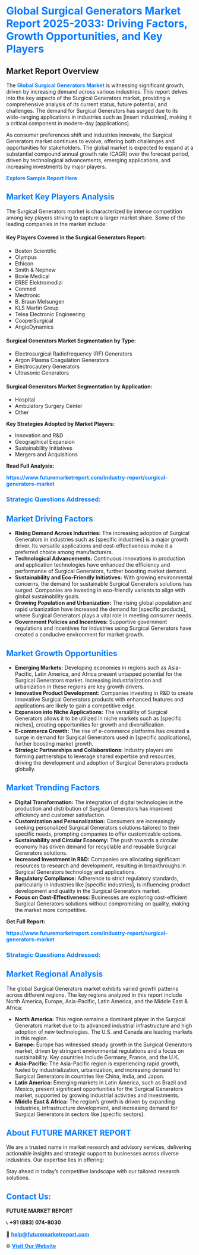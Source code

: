 <h1 style="color: #007BFF;">Global Surgical Generators Market Report 2025-2033: Driving Factors, Growth Opportunities, and Key Players</h1>

<section id="overview">
<h2>Market Report Overview</h2>
<p>The <a href="https://www.futuremarketreport.com/industry-report/surgical-generators-market" style="color: #007BFF; text-decoration: none;"><strong>Global Surgical Generators Market</strong></a> is witnessing significant growth, driven by increasing demand across various industries. This report delves into the key aspects of the Surgical Generators market, providing a comprehensive analysis of its current status, future potential, and challenges. The demand for Surgical Generators has surged due to its wide-ranging applications in industries such as [insert industries], making it a critical component in modern-day [applications].</p>
<p>As consumer preferences shift and industries innovate, the Surgical Generators market continues to evolve, offering both challenges and opportunities for stakeholders. The global market is expected to expand at a substantial compound annual growth rate (CAGR) over the forecast period, driven by technological advancements, emerging applications, and increasing investments by major players.</p>
</section>

<section id="overview">
<p><a href="https://www.futuremarketreport.com/request-sample/reportId=42020" style="color: #007BFF; text-decoration: none;"><strong>Explore Sample Report Here</strong></a></p>
</section>

<section id="key-players">
<h2 style="color: #007BFF;">Market Key Players Analysis</h2>
<p>The Surgical Generators market is characterized by intense competition among key players striving to capture a larger market share. Some of the leading companies in the market include:</p>
<h4>Key Players Covered in the Surgical Generators Report:</h4>
<ul><li>Boston Scientific</li><li>Olympus</li><li>Ethicon</li><li>Smith &amp; Nephew</li><li>Bovie Medical</li><li>ERBE Elektromedizi</li><li>Conmed</li><li>Medtronic</li><li>B. Braun Melsungen</li><li>KLS Martin Group</li><li>Telea Electronic Engineering</li><li>CooperSurgical</li><li>AngioDynamics</li></ul>
<h4>Surgical Generators Market Segmentation by Type:</h4>
<ul><li>Electrosurgical Radiofrequency (RF) Generators</li><li>Argon Plasma Coagulation Generators</li><li>Electrocautery Generators</li><li>Ultrasonic Generators</li></ul>

<h4>Surgical Generators Market Segmentation by Application:</h4>
<ul><li>Hospital</li><li>Ambulatory Surgery Center</li><li>Other</li></ul>
<p><strong>Key Strategies Adopted by Market Players:</strong></p>
<ul>
<li>Innovation and R&D</li>
<li>Geographical Expansion</li>
<li>Sustainability Initiatives</li>
<li>Mergers and Acquisitions</li>
</ul>
</section>

<section>
<p><strong>Read Full Analysis: </strong></p><a href="https://www.futuremarketreport.com/industry-report/surgical-generators-market" style="color: #007BFF; text-decoration: none;"><strong>https://www.futuremarketreport.com/industry-report/surgical-generators-market</strong></a>
<h3 style="color: #007BFF;">Strategic Questions Addressed:</h3>
</section>

<section id="driving-factors">
<h2 style="color: #007BFF;">Market Driving Factors</h2>
<ul>
<li><strong>Rising Demand Across Industries:</strong> The increasing adoption of Surgical Generators in industries such as [specific industries] is a major growth driver. Its versatile applications and cost-effectiveness make it a preferred choice among manufacturers.</li>
<li><strong>Technological Advancements:</strong> Continuous innovations in production and application technologies have enhanced the efficiency and performance of Surgical Generators, further boosting market demand.</li>
<li><strong>Sustainability and Eco-Friendly Initiatives:</strong> With growing environmental concerns, the demand for sustainable Surgical Generators solutions has surged. Companies are investing in eco-friendly variants to align with global sustainability goals.</li>
<li><strong>Growing Population and Urbanization:</strong> The rising global population and rapid urbanization have increased the demand for [specific products], where Surgical Generators plays a vital role in meeting consumer needs.</li>
<li><strong>Government Policies and Incentives:</strong> Supportive government regulations and incentives for industries using Surgical Generators have created a conducive environment for market growth.</li>
</ul>
</section>

<section id="growth-opportunities">
<h2 style="color: #007BFF;">Market Growth Opportunities</h2>
<ul>
<li><strong>Emerging Markets:</strong> Developing economies in regions such as Asia-Pacific, Latin America, and Africa present untapped potential for the Surgical Generators market. Increasing industrialization and urbanization in these regions are key growth drivers.</li>
<li><strong>Innovative Product Development:</strong> Companies investing in R&D to create innovative Surgical Generators products with enhanced features and applications are likely to gain a competitive edge.</li>
<li><strong>Expansion into Niche Applications:</strong> The versatility of Surgical Generators allows it to be utilized in niche markets such as [specific niches], creating opportunities for growth and diversification.</li>
<li><strong>E-commerce Growth:</strong> The rise of e-commerce platforms has created a surge in demand for Surgical Generators used in [specific applications], further boosting market growth.</li>
<li><strong>Strategic Partnerships and Collaborations:</strong> Industry players are forming partnerships to leverage shared expertise and resources, driving the development and adoption of Surgical Generators products globally.</li>
</ul>
</section>

<section id="trending-factors">
<h2 style="color: #007BFF;">Market Trending Factors</h2>
<ul>
<li><strong>Digital Transformation:</strong> The integration of digital technologies in the production and distribution of Surgical Generators has improved efficiency and customer satisfaction.</li>
<li><strong>Customization and Personalization:</strong> Consumers are increasingly seeking personalized Surgical Generators solutions tailored to their specific needs, prompting companies to offer customizable options.</li>
<li><strong>Sustainability and Circular Economy:</strong> The push towards a circular economy has driven demand for recyclable and reusable Surgical Generators solutions.</li>
<li><strong>Increased Investment in R&D:</strong> Companies are allocating significant resources to research and development, resulting in breakthroughs in Surgical Generators technology and applications.</li>
<li><strong>Regulatory Compliance:</strong> Adherence to strict regulatory standards, particularly in industries like [specific industries], is influencing product development and quality in the Surgical Generators market.</li>
<li><strong>Focus on Cost-Effectiveness:</strong> Businesses are exploring cost-efficient Surgical Generators solutions without compromising on quality, making the market more competitive.</li>
</ul>
</section>

<section>
<p><strong>Get Full Report: </strong></p><a href="https://www.futuremarketreport.com/industry-report/surgical-generators-market" style="color: #007BFF; text-decoration: none;"><strong>https://www.futuremarketreport.com/industry-report/surgical-generators-market</strong></a>
<h3 style="color: #007BFF;">Strategic Questions Addressed:</h3>
</section>


<section id="regional-analysis">
<h2 style="color: #007BFF;">Market Regional Analysis</h2>
<p>The global Surgical Generators market exhibits varied growth patterns across different regions. The key regions analyzed in this report include North America, Europe, Asia-Pacific, Latin America, and the Middle East & Africa:</p>
<ul>
<li><strong>North America:</strong> This region remains a dominant player in the Surgical Generators market due to its advanced industrial infrastructure and high adoption of new technologies. The U.S. and Canada are leading markets in this region.</li>
<li><strong>Europe:</strong> Europe has witnessed steady growth in the Surgical Generators market, driven by stringent environmental regulations and a focus on sustainability. Key countries include Germany, France, and the U.K.</li>
<li><strong>Asia-Pacific:</strong> The Asia-Pacific region is experiencing rapid growth, fueled by industrialization, urbanization, and increasing demand for Surgical Generators in countries like China, India, and Japan.</li>
<li><strong>Latin America:</strong> Emerging markets in Latin America, such as Brazil and Mexico, present significant opportunities for the Surgical Generators market, supported by growing industrial activities and investments.</li>
<li><strong>Middle East & Africa:</strong> The region’s growth is driven by expanding industries, infrastructure development, and increasing demand for Surgical Generators in sectors like [specific sectors].</li>
</ul>
</section>

<footer>
<h2 style="color: #007BFF;">About FUTURE MARKET REPORT</h2>
<p>We are a trusted name in market research and advisory services, delivering actionable insights and strategic support to businesses across diverse industries. Our expertise lies in offering:</p>

<p>Stay ahead in today’s competitive landscape with our tailored research solutions.</p>

<h2 style="color: #007BFF;">Contact Us:</h2>
<p><strong>FUTURE MARKET REPORT</strong></p>
<p>📞 <strong>+91 (883) 074-8030</strong></p>
<p>📧 <strong><a href="mailto:help@futuremarketreport.com" style="color: #007BFF;">help@futuremarketreport.com</a></strong></p>
<p>🌐 <strong><a href="https://www.futuremarketreport.com/" style="color: #007BFF;">Visit Our Website</a></strong></p>
</footer>